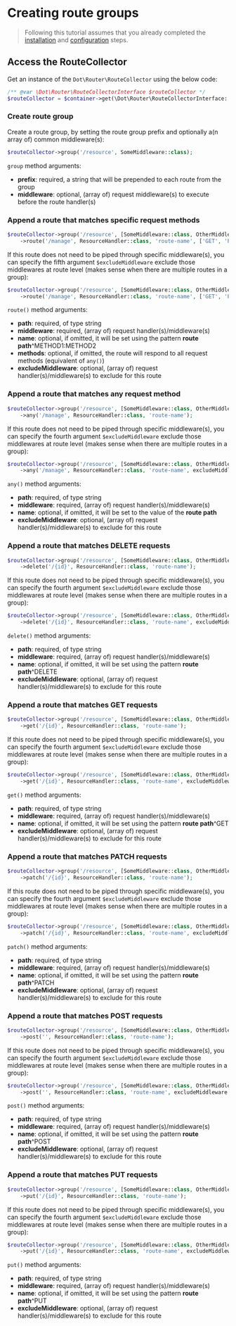 # Creating route groups

> Following this tutorial assumes that you already completed the [installation](../installation.md) and [configuration](../configuration.md) steps.

## Access the RouteCollector

Get an instance of the `Dot\Router\RouteCollector` using the below code:

```php
/** @var \Dot\Router\RouteCollectorInterface $routeCollector */
$routeCollector = $container->get(\Dot\Router\RouteCollectorInterface::class);
```

### Create route group

Create a route group, by setting the route group prefix and optionally a(n array of) common middleware(s):

```php
$routeCollector->group('/resource', SomeMiddleware::class);
```

`group` method arguments:

- **prefix**: required, a string that will be prepended to each route from the group
- **middleware**: optional, (array of) request middleware(s) to execute before the route handler(s)

### Append a route that matches specific request methods

```php
$routeCollector->group('/resource', [SomeMiddleware::class, OtherMiddleware::class])
    ->route('/manage', ResourceHandler::class, 'route-name', ['GET', 'POST']);
```

If this route does not need to be piped through specific middleware(s), you can specify the fifth argument `$excludeMiddleware` exclude those middlewares at route level (makes sense when there are multiple routes in a group):

```php
$routeCollector->group('/resource', [SomeMiddleware::class, OtherMiddleware::class])
    ->route('/manage', ResourceHandler::class, 'route-name', ['GET', 'POST'], excludeMiddleware: SomeMiddleware::class);
```

`route()` method arguments:

- **path**: required, of type string
- **middleware**: required, (array of) request handler(s)/middleware(s)
- **name**: optional, if omitted, it will be set using the pattern **route path**^METHOD1:METHOD2
- **methods**: optional, if omitted, the route will respond to all request methods (equivalent of `any()`)
- **excludeMiddleware**: optional, (array of) request handler(s)/middleware(s) to exclude for this route

### Append a route that matches any request method

```php
$routeCollector->group('/resource', [SomeMiddleware::class, OtherMiddleware::class])
    ->any('/manage', ResourceHandler::class, 'route-name');
```

If this route does not need to be piped through specific middleware(s), you can specify the fourth argument `$excludeMiddleware` exclude those middlewares at route level (makes sense when there are multiple routes in a group):

```php
$routeCollector->group('/resource', [SomeMiddleware::class, OtherMiddleware::class])
    ->any('/manage', ResourceHandler::class, 'route-name', excludeMiddleware: SomeMiddleware::class);
```

`any()` method arguments:

- **path**: required, of type string
- **middleware**: required, (array of) request handler(s)/middleware(s)
- **name**: optional, if omitted, it will be set to the value of the **route path**
- **excludeMiddleware**: optional, (array of) request handler(s)/middleware(s) to exclude for this route

### Append a route that matches **DELETE** requests

```php
$routeCollector->group('/resource', [SomeMiddleware::class, OtherMiddleware::class])
    ->delete('/{id}', ResourceHandler::class, 'route-name');
```

If this route does not need to be piped through specific middleware(s), you can specify the fourth argument `$excludeMiddleware` exclude those middlewares at route level (makes sense when there are multiple routes in a group):

```php
$routeCollector->group('/resource', [SomeMiddleware::class, OtherMiddleware::class])
    ->delete('/{id}', ResourceHandler::class, 'route-name', excludeMiddleware: SomeMiddleware::class);
```

`delete()` method arguments:

- **path**: required, of type string
- **middleware**: required, (array of) request handler(s)/middleware(s)
- **name**: optional, if omitted, it will be set using the pattern **route path**^DELETE
- **excludeMiddleware**: optional, (array of) request handler(s)/middleware(s) to exclude for this route

### Append a route that matches **GET** requests

```php
$routeCollector->group('/resource', [SomeMiddleware::class, OtherMiddleware::class])
    ->get('/{id}', ResourceHandler::class, 'route-name');
```

If this route does not need to be piped through specific middleware(s), you can specify the fourth argument `$excludeMiddleware` exclude those middlewares at route level (makes sense when there are multiple routes in a group):

```php
$routeCollector->group('/resource', [SomeMiddleware::class, OtherMiddleware::class])
    ->get('/{id}', ResourceHandler::class, 'route-name', excludeMiddleware: SomeMiddleware::class);
```

`get()` method arguments:

- **path**: required, of type string
- **middleware**: required, (array of) request handler(s)/middleware(s)
- **name**: optional, if omitted, it will be set using the pattern **route path**^GET
- **excludeMiddleware**: optional, (array of) request handler(s)/middleware(s) to exclude for this route

### Append a route that matches **PATCH** requests

```php
$routeCollector->group('/resource', [SomeMiddleware::class, OtherMiddleware::class])
    ->patch('/{id}', ResourceHandler::class, 'route-name');
```

If this route does not need to be piped through specific middleware(s), you can specify the fourth argument `$excludeMiddleware` exclude those middlewares at route level (makes sense when there are multiple routes in a group):

```php
$routeCollector->group('/resource', [SomeMiddleware::class, OtherMiddleware::class])
    ->patch('/{id}', ResourceHandler::class, 'route-name', excludeMiddleware: SomeMiddleware::class);
```

`patch()` method arguments:

- **path**: required, of type string
- **middleware**: required, (array of) request handler(s)/middleware(s)
- **name**: optional, if omitted, it will be set using the pattern **route path**^PATCH
- **excludeMiddleware**: optional, (array of) request handler(s)/middleware(s) to exclude for this route

### Append a route that matches **POST** requests

```php
$routeCollector->group('/resource', [SomeMiddleware::class, OtherMiddleware::class])
    ->post('', ResourceHandler::class, 'route-name');
```

If this route does not need to be piped through specific middleware(s), you can specify the fourth argument `$excludeMiddleware` exclude those middlewares at route level (makes sense when there are multiple routes in a group):

```php
$routeCollector->group('/resource', [SomeMiddleware::class, OtherMiddleware::class])
    ->post('', ResourceHandler::class, 'route-name', excludeMiddleware: SomeMiddleware::class);
```

`post()` method arguments:

- **path**: required, of type string
- **middleware**: required, (array of) request handler(s)/middleware(s)
- **name**: optional, if omitted, it will be set using the pattern **route path**^POST
- **excludeMiddleware**: optional, (array of) request handler(s)/middleware(s) to exclude for this route

### Append a route that matches **PUT** requests

```php
$routeCollector->group('/resource', [SomeMiddleware::class, OtherMiddleware::class])
    ->put('/{id}', ResourceHandler::class, 'route-name');
```

If this route does not need to be piped through specific middleware(s), you can specify the fourth argument `$excludeMiddleware` exclude those middlewares at route level (makes sense when there are multiple routes in a group):

```php
$routeCollector->group('/resource', [SomeMiddleware::class, OtherMiddleware::class])
    ->put('/{id}', ResourceHandler::class, 'route-name', excludeMiddleware: SomeMiddleware::class);
```

`put()` method arguments:

- **path**: required, of type string
- **middleware**: required, (array of) request handler(s)/middleware(s)
- **name**: optional, if omitted, it will be set using the pattern **route path**^PUT
- **excludeMiddleware**: optional, (array of) request handler(s)/middleware(s) to exclude for this route
